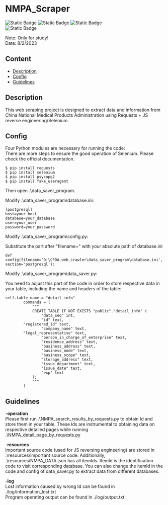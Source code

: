 # NMPA_Scraper
![Static Badge](https://img.shields.io/badge/python-3.7%2B-blue)
![Static Badge](https://img.shields.io/badge/selenium-v4.0+-blue)
![Static Badge](https://img.shields.io/badge/requests-yes!-blue)  
![Static Badge](https://img.shields.io/badge/database-postgreSQL-green)


Note: Only for study!  
Date: 8/2/2023

## Content
- [Description](#desc)
- [Config](#config)
- [Guidelines](#guidelines)

<span id="desc"></span>
## Description
This web scraping project is designed to extract data and information from China National Medical Products Administration using Requests + JS reverse engineering/Selenium. 

<span id="config"></span>
## Config
Four Python modules are necessary for running the code:  
There are more steps to ensure the good operation of Selenium. Please check the official documentation.
```
$ pip install requests
$ pip install selenium
$ pip install psycopg2
$ pip install fake_useragent
```

Then open .\data_saver_program.

Modify .\data_saver_program\database.ini:
```
[postgresql]
host=your_host
database=your_database
user=your_user
password=your_password
```

Modify .\data_saver_program\config.py:

Substitute the part after "filename=" with your absolute path of database.ini
```
def config(filename='D:\CFDA_web_crawler\data_saver_program\database.ini', section='postgresql'):

```


Modify .\data_saver_program\data_saver.py:

You need to adjust this part of the code in order to store respective data in your table, including the name and headers of the table:
```
self.table_name = "detail_info"
        commands = (
            """
            CREATE TABLE IF NOT EXISTS "public"."detail_info" (
                "data_seq" int,
                "id" text,
		"registered_id" text,
                "company_name" text,
		"legal_representative" text,
                "person_in_charge_of_enterprise" text,
                "residence_address" text,
                "business_address" text,
                "business_mode" text,
                "business_scope" text, 
                "storage_address" text,
                "issue_department" text,
                "issue_date" text,
                "exp" text
            );
            """
        )
```

<span id="guidelines"></span>
## Guidelines
-**operation**  
Please first run .\NMPA_search_results_by_requests.py to obtain Id and store them in your table. These Ids are instrumental to obtaining data on respective detailed pages while running .\NMPA_detail_page_by_requests.py

-**resources**  
Important source code (used for JS reversing engineering) are stored in .\resources\important source code. Additionally, .\resources\NMPA_DATA.json has all itemIds. ItemId is the identification code to visit corresponding database. You can also change the itemId in the code and config of data_saver.py to extract data from different databases.

-**log**  
Lost information caused by wrong Id can be found in ./log/information_lost.txt  
Program operating output can be found in ./log/output.txt
